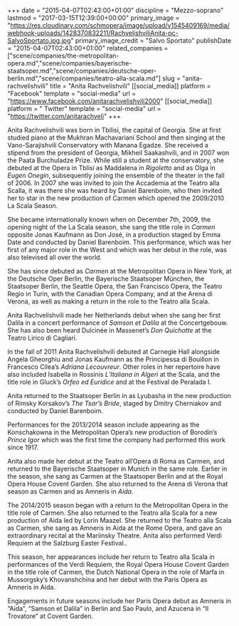 +++
date = "2015-04-07T02:43:00+01:00"
discipline = "Mezzo-soprano"
lastmod = "2017-03-15T12:39:00+00:00"
primary_image = "https://res.cloudinary.com/schmopera/image/upload/v1545409169/media/webhook-uploads/1428370832211/RachvelishviliAnita-pc-SalvoSportato.jpg.jpg"
primary_image_credit = "Salvo Sportato"
publishDate = "2015-04-07T02:43:00+01:00"
related_companies = ["scene/companies/the-metropolitan-opera.md","scene/companies/bayerische-staatsoper.md","scene/companies/deutsche-oper-berlin.md","scene/companies/teatro-alla-scala.md"]
slug = "anita-rachvelishvili"
title = "Anita Rachvelishvili"
[[social_media]]
platform = "Facebook"
template = "social-media"
url = "https://www.facebook.com/anitarachvelishvili2000"
[[social_media]]
platform = " Twitter"
template = "social-media"
url = "https://twitter.com/anitarachveli"
+++

Anita Rachvelishvili was born in Tbilisi, the capital of Georgia. She at first studied piano at the Mukhran Machavariani School and then singing at the Vano-Sarajishvili Conservatory with Manana Egadze. She received a stipend from the president of Georgia, Mikheil Saakashvili, and in 2007 won the Paata Burchuladze Prize. While still a student at the conservatory, she debuted at the Opera in Tblisi as Maddalena in *Rigoletto* and as Olga in *Eugen Onegin*, subsequently joining the ensemble of the theater in the fall of 2006. In 2007 she was invited to join the Accademia at the Teatro alla Scalla, it was there she was heard by Daniel Barenboim, who then invited her to star in the new production of Carmen which opened the 2009/2010 La Scala Season.

She  became internationally known when on December 7th, 2009, the opening night of the La Scala season, she sang the title role in *Carmen* opposite Jonas Kaufmann as Don José, in a production staged by Emma Date and conducted by Daniel Barenboim. This performance, which was her first of any major role in the West and which was her debut in the role, was also televised all over the world.

She has since debuted as *Carmen* at the Metropolitan Opera in New York, at the Deutsche Oper Berlin, the Bayerische Staatsoper München, the Staatsoper Berlin, the Seattle Opera, the San Francisco Opera, the Teatro Regio in Turin, with the Canadian Opera Company, and at the Arena di Verona, as well as making a return in the role to the Teatro alla Scala.

Anita Rachvelishvili made her Netherlands debut when she sang her first Dalila in a concert performance of *Samson et Dalila* at the Concertgebouw. She has also been heard Dulcinée in Massenet’s *Don Quichotte* at the Teatro Lirico di Cagliari.

In the fall of 2011 Anita Rachvelishvili debuted at Carnegie Hall alongside Angela Gheorghiu and Jonas Kaufmann as the Principessa di Bouillon in Francesco Cilea’s *Adriana Lecouvreur*. Other roles in her repertoire have also included Isabella in Rossinis *L’Italiana in Algeri* at the Scala, and the title role in Gluck’s *Orfeo ed Euridice* and at the Festival de Peralada I.

Anita returned to the Staatsoper Berlin in as Lyubasha in the new production of Rimsky Korsakov’s *The Tsar’s Bride*, staged by Dmitry Cherniakov and conducted by Daniel Barenboim.

Performances for the 2013/2014 season include appearing as the Konschakowna in the Metropolitan Opera’s new production of Borodin’s *Prince Igor* which was the first time the company had performed this work since 1917.

Anita  also made her debut at the Teatro all’Opera di Roma as Carmen, and returned to the Bayerische Staatsoper in Munich in the same role. Earlier in the season, she sang as Carmen at the Staatsoper Berlin and at the Royal Opera House Covent Garden. She also returned to the Arena di Verona that season as Carmen and as Amneris in *Aida*.



The 2014/2015 season began with a return to the Metropolitan Opera in the title role of Carmen. She also returned to the Teatro alla Scala for a new production of Aida led by Lorin Maazel. She returned to the Teatro alla Scala as Carmen, she   sang as Amneris in Aida at the Rome Opera, and gave an extraordinary recital at the Mariinsky Theatre. Anita also performed Verdi Requiem at the Salzburg Easter Festival..

This season, her  appearances include her return to Teatro alla Scala in performances of the Verdi Requiem, the Royal Opera House Covent Garden in the title role of Carmen, the Dutch National Opera in the role of Marfa in Mussorgsky’s Khovanshchina and her debut with the Paris Opera as Amneris in Aida.

Engagements in future seasons include her Paris Opera debut as Amneris in “Aida”, “Samson et Dalila” in Berlin and Sao Paulo, and Azucena in “Il Trovatore” at Covent Garden.
